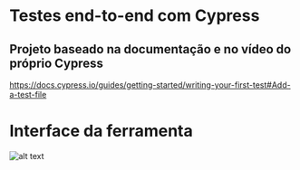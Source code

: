 # Testes end-to-end com Cypress

## Projeto baseado na documentação e no vídeo do próprio Cypress
https://docs.cypress.io/guides/getting-started/writing-your-first-test#Add-a-test-file

# Interface da ferramenta
![alt text](https://github.com/henriquesss/trilha-frontend/cypress/public/cypress-browser.png)